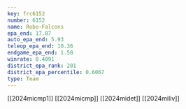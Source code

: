 ```yaml
---
key: frc6152
number: 6152
name: Robo-Falcons
epa_end: 17.87
auto_epa_end: 5.93
teleop_epa_end: 10.36
endgame_epa_end: 1.58
winrate: 0.4091
district_epa_rank: 201
district_epa_percentile: 0.6067
type: Team
---
```

[[2024micmp1]]
[[2024micmp]]
[[2024midet]]
[[2024miliv]]
